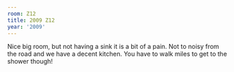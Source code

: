 ```yaml
---
room: Z12
title: 2009 Z12
year: '2009'
---
```


Nice big room, but not having a sink it is a bit of a pain. Not to noisy from the road and we have a decent kitchen. You have to walk miles to get to the shower though!